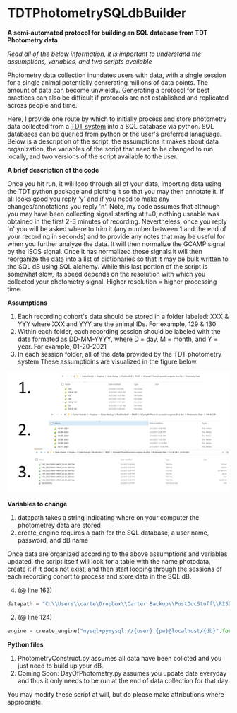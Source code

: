 # TDTPhotometrySQLdbBuilder

**A semi-automated protocol for building an SQL database from TDT Photometry data**

*Read all of the below information, it is important to understand the assumptions, variables, and two scripts available*

Photometry data collection inundates users with data, with a single session for a single animal potentially genrerating millions of data points. The amount of data can become unwieldly. Generating a protocol for best practices can also be difficult if protocols are not established and replicated across people and time. 

Here, I provide one route by which to initially process and store photometry data collected from a [TDT system](https://www.tdt.com/) into a SQL database via python. SQL databases can be queried from python or the user's preferred lanaguage. Below is a description of the script, the assumptions it makes about data organization, the variables of the script that need to be changed to run locally, and two versions of the script available to the user.  

**A brief description of the code**

Once you hit run, it will loop through all of your data, importing data using the TDT python package and plotting it so that you may then annotate it. If all looks good you reply 'y' and if you need to make any changes/annotations you reply 'n'. Note, my code assumes that although you may have been collecting signal starting at t=0, nothing useable was obtained in the first 2-3 minutes of recording. Nevertheless, once you reply 'n' you will be asked where to trim it (any number between 1 and the end of your recording in seconds) and to provide any notes that may be useful for when you further analyze the data. It will then normalize the GCAMP signal by the ISOS signal. Once it has normalized those signals it will then reorganize the data into a list of dictionaries so that it may be bulk written to the SQL dB using SQL alchemy. While this last portion of the script is somewhat slow, its speed depends on the resolution with which you collected your photometry signal. Higher resolution = higher processing time. 

**Assumptions**

1. Each recording cohort's data should be stored in a folder labeled: XXX & YYY where XXX and YYY are the animal IDs. For example, 129 & 130
2. Within each folder, each recording session should be labeled with the date formated as DD-MM-YYYY, where D = day, M = month, and Y = year. For example, 01-20-2021
3. In each session folder, all of the data provided by the TDT photometry system 
These assumptioins are visualized in the figure below. 

![Assumptions](https://github.com/drcwadaniels/TDTPhotometrySQLdbBuilder/blob/main/assumptions_illustration.jpg)

**Variables to change**

1. datapath takes a string indicating where on your computer the photometrey data are stored
2. create_engine requires a path for the SQL database, a user name, password, and dB name

Once data are organized according to the above assumptions and variables updated, the script itself will look for a table with the name photodata, create it if it does not exist, and then start looping through the sessions of each recording cohort to process and store data in the SQL dB. 


4. (@ line 163)
```python
datapath = "C:\\Users\\carte\Dropbox\\Carter Backup\\PostDocStuff\\RISDT\\GCamp6f PTone (6 succesful surgeries thus far)\\Photometry Data"
```

2.  (@ line 124)
```python
engine = create_engine("mysql+pymysql://{user}:{pw}@localhost/{db}".format(user="", pw="", db = "gcampptone2"))
```

**Python files**

1. PhotometryConstruct.py assumes all data have been collcted and you just need to build up your dB. 
2. Coming Soon: DayOfPhotometry.py assumes you update data everyday and thus it only needs to be run at the end of data collection for that day

You may modify these script at will, but do please make attributions where appropriate. 
